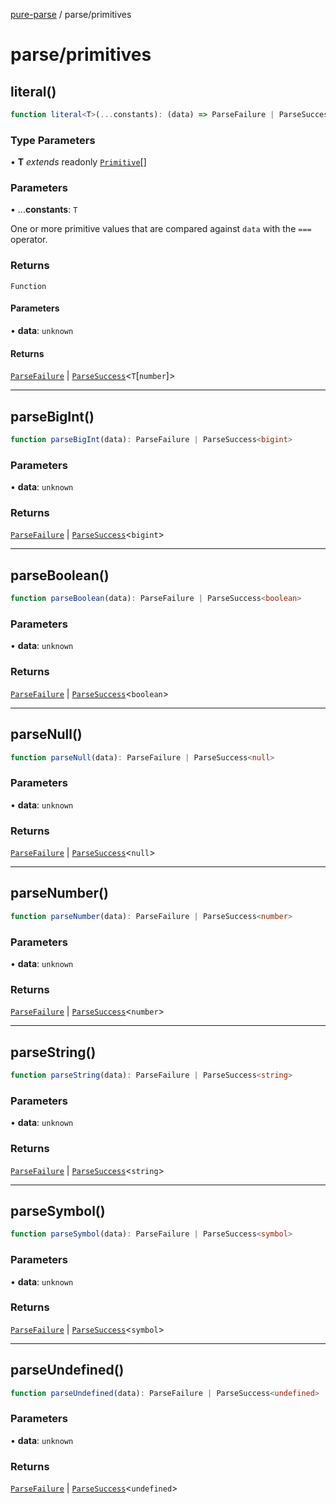 [pure-parse](../modules.md) / parse/primitives

# parse/primitives

## literal()

```ts
function literal<T>(...constants): (data) => ParseFailure | ParseSuccess<T[number]>
```

### Type Parameters

• **T** *extends* readonly [`Primitive`](../common/Primitive.md#primitive)[]

### Parameters

• ...**constants**: `T`

One or more primitive values that are compared against `data` with the `===` operator.

### Returns

`Function`

#### Parameters

• **data**: `unknown`

#### Returns

[`ParseFailure`](parse.md#parsefailure) \| [`ParseSuccess`](parse.md#parsesuccesst)\<`T`\[`number`\]\>

***

## parseBigInt()

```ts
function parseBigInt(data): ParseFailure | ParseSuccess<bigint>
```

### Parameters

• **data**: `unknown`

### Returns

[`ParseFailure`](parse.md#parsefailure) \| [`ParseSuccess`](parse.md#parsesuccesst)\<`bigint`\>

***

## parseBoolean()

```ts
function parseBoolean(data): ParseFailure | ParseSuccess<boolean>
```

### Parameters

• **data**: `unknown`

### Returns

[`ParseFailure`](parse.md#parsefailure) \| [`ParseSuccess`](parse.md#parsesuccesst)\<`boolean`\>

***

## parseNull()

```ts
function parseNull(data): ParseFailure | ParseSuccess<null>
```

### Parameters

• **data**: `unknown`

### Returns

[`ParseFailure`](parse.md#parsefailure) \| [`ParseSuccess`](parse.md#parsesuccesst)\<`null`\>

***

## parseNumber()

```ts
function parseNumber(data): ParseFailure | ParseSuccess<number>
```

### Parameters

• **data**: `unknown`

### Returns

[`ParseFailure`](parse.md#parsefailure) \| [`ParseSuccess`](parse.md#parsesuccesst)\<`number`\>

***

## parseString()

```ts
function parseString(data): ParseFailure | ParseSuccess<string>
```

### Parameters

• **data**: `unknown`

### Returns

[`ParseFailure`](parse.md#parsefailure) \| [`ParseSuccess`](parse.md#parsesuccesst)\<`string`\>

***

## parseSymbol()

```ts
function parseSymbol(data): ParseFailure | ParseSuccess<symbol>
```

### Parameters

• **data**: `unknown`

### Returns

[`ParseFailure`](parse.md#parsefailure) \| [`ParseSuccess`](parse.md#parsesuccesst)\<`symbol`\>

***

## parseUndefined()

```ts
function parseUndefined(data): ParseFailure | ParseSuccess<undefined>
```

### Parameters

• **data**: `unknown`

### Returns

[`ParseFailure`](parse.md#parsefailure) \| [`ParseSuccess`](parse.md#parsesuccesst)\<`undefined`\>

